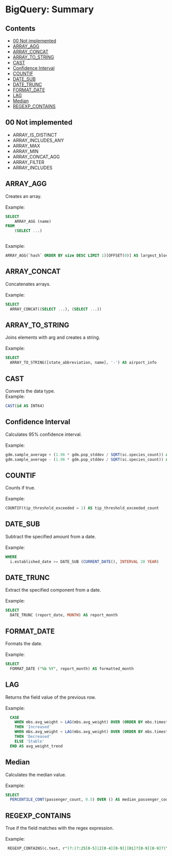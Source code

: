 BigQuery: Summary
=========

## Contents

  - [00 Not implemented](summary.md#00-not-implemented)
  - [ARRAY_AGG](summary.md#array_agg)
  - [ARRAY_CONCAT](summary.md#array_concat)
  - [ARRAY_TO_STRING](summary.md#array_to_string)
  - [CAST](summary.md#cast)
  - [Confidence Interval](summary.md#confidence-interval)
  - [COUNTIF](summary.md#countif)
  - [DATE_SUB](summary.md#date_sub)
  - [DATE_TRUNC](summary.md#date_trunc)
  - [FORMAT_DATE](summary.md#format_date)
  - [LAG](summary.md#lag)
  - [Median](summary.md#median)
  - [REGEXP_CONTAINS](summary.md#regexp_contains)


## 00 Not implemented

- ARRAY_IS_DISTINCT
- ARRAY_INCLUDES_ANY
- ARRAY_MAX
- ARRAY_MIN
- ARRAY_CONCAT_AGG
- ARRAY_FILTER
- ARRAY_INCLUDES

## ARRAY_AGG

Creates an array.<br /><br />Example:

```sql
SELECT
    ARRAY_AGG (name)
FROM
    (SELECT ...)
```
<br />Example:

```sql
ARRAY_AGG(`hash` ORDER BY size DESC LIMIT 1)[OFFSET(0)] AS largest_block_hash
```


## ARRAY_CONCAT

Concatenates arrays.<br /><br />Example:

```sql
SELECT
  ARRAY_CONCAT((SELECT ...), (SELECT ...)) 
```


## ARRAY_TO_STRING

Joins elements with arg and creates a string.<br /><br />Example:

```sql
SELECT
  ARRAY_TO_STRING([state_abbreviation, name], '-') AS airport_info
```


## CAST

Converts the data type.<br />
Example:

```sql
CAST(id AS INT64)
```

## Confidence Interval

Calculates 95% confidence interval.<br /><br />Example:

```sql
gdm.sample_average + (1.96 * gdm.pop_stddev / SQRT(sc.species_count)) AS upper_bound,
gdm.sample_average - (1.96 * gdm.pop_stddev / SQRT(sc.species_count)) AS lower_bound
```


## COUNTIF

Counts if true.<br /><br />Example:

```sql
COUNTIF(tip_threshold_exceeded = 1) AS tip_threshold_exceeded_count
```


## DATE_SUB

Subtract the specified amount from a date.<br />
<br />Example:

```sql
WHERE
  i.established_date >= DATE_SUB (CURRENT_DATE(), INTERVAL 20 YEAR)
```


## DATE_TRUNC

Extract the specified component from a date.<br /><br />Example:

```sql
SELECT
  DATE_TRUNC (report_date, MONTH) AS report_month
```


## FORMAT_DATE

Formats the date.<br /><br />Example:

```sql
SELECT
  FORMAT_DATE ("%b %Y", report_month) AS formatted_month
```


## LAG

Returns the field value of the previous row.<br /><br />Example:

```sql
  CASE 
    WHEN mbs.avg_weight > LAG(mbs.avg_weight) OVER (ORDER BY mbs.timestamp_month)
    THEN 'Increased'
    WHEN mbs.avg_weight < LAG(mbs.avg_weight) OVER (ORDER BY mbs.timestamp_month)
    THEN 'Decreased'
    ELSE 'Stable'
  END AS avg_weight_trend
```


## Median

Calculates the median value.<br /><br />Example:

```sql
SELECT
  PERCENTILE_CONT(passenger_count, 0.5) OVER () AS median_passenger_count
```


## REGEXP_CONTAINS

True if the field matches with the regex expression.<br /><br />Example:

```sql
 REGEXP_CONTAINS(c.text, r"(?:(?:25[0-5]|2[0-4][0-9]|[01]?[0-9][0-9]?)\.){3}(?:25[0-5]|2[0-4][0-9]|[01]?[0-9][0-9]?)")

```


